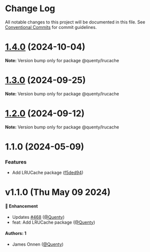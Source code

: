 # Change Log

All notable changes to this project will be documented in this file.
See [Conventional Commits](https://conventionalcommits.org) for commit guidelines.

# [1.4.0](https://github.com/Quenty/NevermoreEngine/compare/@quenty/lrucache@1.3.0...@quenty/lrucache@1.4.0) (2024-10-04)

**Note:** Version bump only for package @quenty/lrucache





# [1.3.0](https://github.com/Quenty/NevermoreEngine/compare/@quenty/lrucache@1.2.0...@quenty/lrucache@1.3.0) (2024-09-25)

**Note:** Version bump only for package @quenty/lrucache





# [1.2.0](https://github.com/Quenty/NevermoreEngine/compare/@quenty/lrucache@1.1.0...@quenty/lrucache@1.2.0) (2024-09-12)

**Note:** Version bump only for package @quenty/lrucache





# 1.1.0 (2024-05-09)


### Features

* Add LRUCache package ([f5ded94](https://github.com/Quenty/NevermoreEngine/commit/f5ded9480dc991105dfdb3c36d9152329a18882a))





# v1.1.0 (Thu May 09 2024)

#### 🚀 Enhancement

- Updates [#468](https://github.com/Quenty/NevermoreEngine/pull/468) ([@Quenty](https://github.com/Quenty))
- feat: Add LRUCache package ([@Quenty](https://github.com/Quenty))

#### Authors: 1

- James Onnen ([@Quenty](https://github.com/Quenty))
